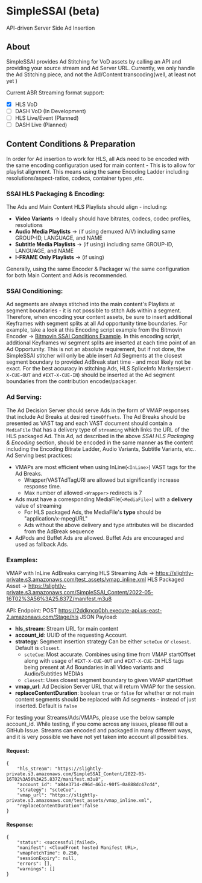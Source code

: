 
# SimpleSSAI (beta)

API-driven Server Side Ad Insertion

## About

SimpleSSAI provides Ad Stitching for VoD assets by calling an API and providing your source stream and Ad Server URL. Currently, we only handle the Ad Stitching piece, and not the Ad/Content transcoding(well, at least not yet )

Current ABR Streaming format support:
 - [x] HLS VoD
 - [ ] DASH VoD (In Development)
 - [ ] HLS Live/Event (Planned)
 - [ ] DASH Live (Planned)

## Content Conditions & Preparation
In order for Ad insertion to work for HLS, all Ads need to be encoded with the same encoding configuration used for main content - This is to allow for playlist alignment. This means using the same Encoding Ladder including resolutions/aspect-ratios, codecs, container types ,etc.

### SSAI HLS Packaging & Encoding:
The Ads and Main Content HLS Playlists should align - including:
 - **Video Variants** -> Ideally should have bitrates, codecs, codec profiles, resolutions
 - **Audio Media Playlists** -> (if using demuxed A/V) including same GROUP-ID, LANGUAGE, and NAME
 - **Subtitle Media Playlists** -> (if using) including same GROUP-ID, LANGUAGE,  and NAME
 - **I-FRAME Only Playlists** -> (if using)
 
Generally, using the same Encoder & Packager w/ the same configuration for both Main Content and Ads is recommended.

### SSAI Conditioning:
Ad segments are always stitched into the main content's Playlists at segment boundaries - it is not possible to stitch Ads within a segment. Therefore, when encoding your content assets, be sure to insert additional Keyframes with segment splits at all Ad opportunity time boundaries. For example, take a look at this Encoding script example from the Bitmovin Encoder -> [Bitmovin SSAI Conditions Example](https://github.com/bitmovin/bitmovin-api-sdk-examples/blob/main/javascript/src/ServerSideAdInsertion.ts). In this encoding script, additional Keyframes w/ segment splits are inserted at each time point of an Ad Opportunity. This is not an absolute requirement, but if not done, the SimpleSSAI stitcher will only be able insert Ad Segments at the closest segment boundary to provided AdBreak start time - and most likely not be exact. For the best accuracy in stitching Ads, HLS SpliceInfo Markers(`#EXT-X-CUE-OUT` and `#EXT-X-CUE-IN`) should be inserted at the Ad segment boundaries from the contribution encoder/packager.

### Ad Serving:
The Ad Decision Server should serve Ads in the form of VMAP responses that include Ad Breaks at desired `timeOffsets`. The Ad Breaks should be presented as VAST tag and each VAST document should contain a `MediaFile` that has a delivery type of `streaming` which links the URL of the HLS packaged Ad. This Ad, ad described in the above *SSAI HLS Packaging & Encoding* section, should be encoded in the same manner as the content including the Encoding Bitrate Ladder, Audio Variants, Subtitle Variants, etc..  Ad Serving best practices:
 - VMAPs are most efficient when using InLine(`<InLine>`) VAST tags for the Ad Breaks.
	 - Wrapper/VASTAdTagURI are allowed but significantly increase response time.
	 - Max number of allowed `<Wrapper>` redirects is 7
 - Ads must have a corresponding MediaFile(`<MediaFile>`) with a **delivery** value of streaming
	 - For HLS packaged Ads, the MediaFile's **type** should be "application/x-mpegURL"
	 - Ads without the above delivery and type attributes will be discarded from the AdBreak sequence
 - AdPods and Buffet Ads are allowed. Buffet Ads are encouraged and used as fallback Ads.

### Examples:
VMAP with InLine AdBreaks carrying HLS Streaming Ads -> https://slightly-private.s3.amazonaws.com/test_assets/vmap_inline.xml
HLS Packaged Asset -> https://slightly-private.s3.amazonaws.com/SimpleSSAI_Content/2022-05-16T02%3A56%3A25.837Z/manifest.m3u8

API:
Endpoint: POST https://2ddkncp0bh.execute-api.us-east-2.amazonaws.com/Stage/hls
JSON Payload:
 - **hls_stream**: Stream URL for main content
 - **account_id**: UUID of the requesting Account. 
 - **strategy**: Segment insertion strategy Can be either `scteCue` or `closest`. Default is `closest`.
	 - `scteCue`: Most accurate. Combines using time from VMAP startOffset along with usage of `#EXT-X-CUE-OUT` and `#EXT-X-CUE-IN` HLS tags being present at Ad Boundaries in all Video variants and Audio/Subtitles MEDIAs
	 - `closest`: Uses closest segment boundary to given VMAP startOffset
 - **vmap_url**: Ad Decision Server URL that will return VMAP for the session.
 - **replaceContentDuration**: boolean `true` or `false` for whether or not main content segments should be replaced with Ad segments - instead of just inserted. Default is `false`

For testing your Streams/Ads/VMAPs, please use the below sample account_id. While testing, if you come across any issues, please fill out a GitHub Issue. Streams can encoded and packaged in many different ways, and it is very possible we have not yet taken into account all possibilities.

#### Request:
```
{
	"hls_stream": "https://slightly-private.s3.amazonaws.com/SimpleSSAI_Content/2022-05-16T02%3A56%3A25.837Z/manifest.m3u8",
	"account_id": "a84e3714-d96d-461c-90f5-0a888dc47cd4",
	"strategy": "scteCue",
	"vmap_url": "https://slightly-private.s3.amazonaws.com/test_assets/vmap_inline.xml",
	"replaceContentDuration":false
}
```
#### Response:
```
{
	"status": <successful|failed>,
	"manifest": <CloudFront hosted Manifest URL>,
	"vmapFetchTime": 0.250,
	"sessionExpiry": null,
	"errors": [],
	"warnings": []
}
```
